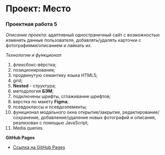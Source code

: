 # Проект: Место

### Проектная работа 5


_Описание проекта:_ адаптивный одностраничный сайт с возможностью изменять данные пользователя, добавлять/удалять карточки с фотографиями/описанием и лайкать их.

_Технологии и функционал_
 1) флексбокс-вёрстка;
 2) позиционирование;
 3) продвинутую семантику языка HTML5;
 4) grid;
 5) **Nested** - структура;
 6) методология **БЭМ**;
 7) подключены шрифты, сглаживание шрифтов;
 8) верстка по макету **Figma**;
 9) псевдоклассы и псевдоэлементы;
 10) функционал модального окна открытие/закрытие, редактирование/сохранение, добавление/удаление новых фотографий и описания, реализован с помощью JavaScript;
 11) Media queries.


**GitHub Pages**

* [Ссылка на GitHub Pages](https://biswap9.github.io/mesto/)

